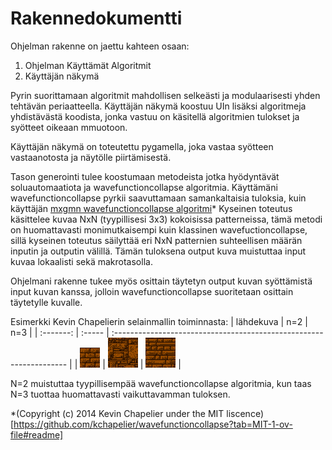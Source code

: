 # Rakennedokumentti

Ohjelman rakenne on jaettu kahteen osaan:
1. Ohjelman Käyttämät Algoritmit
2. Käyttäjän näkymä

Pyrin suorittamaan algoritmit mahdollisen selkeästi ja modulaarisesti yhden tehtävän periaatteella.
Käyttäjän näkymä koostuu UIn lisäksi algoritmeja yhdistävästä koodista, 
jonka vastuu on käsitellä algoritmien tulokset ja syötteet oikeaan mmuotoon.

Käyttäjän näkymä on toteutettu pygamella, joka vastaa syötteen vastaanotosta ja näytölle piirtämisestä.

Tason generointi tulee koostumaan metodeista jotka hyödyntävät soluautomaatiota ja wavefunctioncollapse algoritmia.
Käyttämäni wavefunctioncollapse pyrkii saavuttamaan samankaltaisia tuloksia, kuin käyttäjän [mxgmn wavefunctioncollapse algoritmi](https://github.com/mxgmn/WaveFunctionCollapse)*
Kyseinen toteutus käsittelee kuvaa NxN (tyypillisesi 3x3) kokoisissa patterneissa, tämä metodi on huomattavasti monimutkaisempi kuin klassinen wavefuctioncollapse, 
sillä kyseinen toteutus säilyttää eri NxN patternien suhteellisen määrän inputin ja outputin välillä.
Tämän tuloksena output kuva muistuttaa input kuvaa lokaalisti sekä makrotasolla.

Ohjelmani rakenne tukee myös osittain täytetyn output kuvan syöttämistä input kuvan kanssa, jolloin wavefunctioncollapse suoritetaan osittain täytetylle kuvalle.

Esimerkki Kevin Chapelierin selainmallin toiminnasta:
|   lähdekuva   | n=2 | n=3                                                                |
| :-------: | :----- | :------------------------------------------------------------------ |
| ![lähedekuva](https://github.com/GlobalYam/HarkkaGenerointi/blob/main/dokumentaatio/dokumentaatiokuvat/bricks_original.png)  | ![N=2](https://github.com/GlobalYam/HarkkaGenerointi/blob/main/dokumentaatio/dokumentaatiokuvat/bricks_2x2.png)    | ![N=3](https://github.com/GlobalYam/HarkkaGenerointi/blob/main/dokumentaatio/dokumentaatiokuvat/bricks_3x3.png)                           |

N=2 muistuttaa tyypillisempää wavefunctioncollapse algoritmia, kun taas N=3 tuottaa huomattavasti vaikuttavamman tuloksen.

*(Copyright (c) 2014 Kevin Chapelier under the MIT liscence)[https://github.com/kchapelier/wavefunctioncollapse?tab=MIT-1-ov-file#readme]

